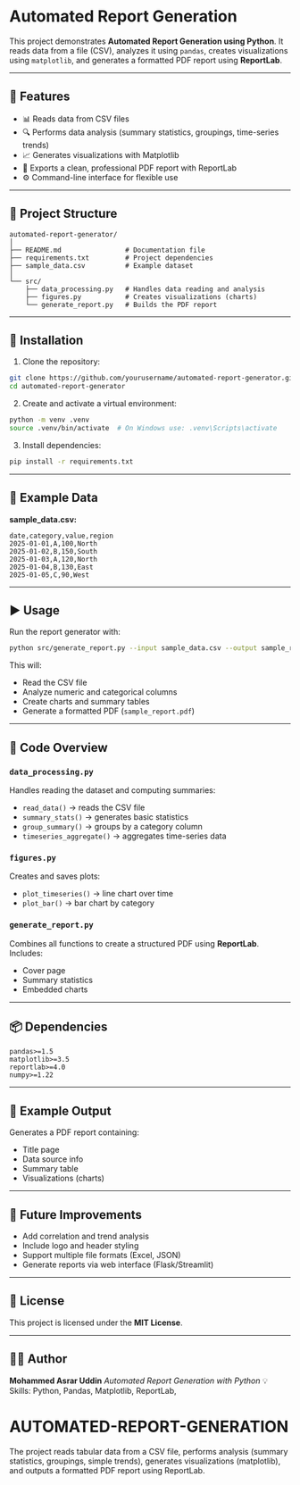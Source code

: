 # Automated Report Generation

This project demonstrates **Automated Report Generation using Python**. It reads data from a file (CSV), analyzes it using `pandas`, creates visualizations using `matplotlib`, and generates a formatted PDF report using **ReportLab**.

---

## 🚀 Features

* 📊 Reads data from CSV files
* 🔍 Performs data analysis (summary statistics, groupings, time-series trends)
* 📈 Generates visualizations with Matplotlib
* 🧾 Exports a clean, professional PDF report with ReportLab
* ⚙️ Command-line interface for flexible use

---

## 🧱 Project Structure

```
automated-report-generator/
│
├── README.md                # Documentation file
├── requirements.txt         # Project dependencies
├── sample_data.csv          # Example dataset
│
└── src/
    ├── data_processing.py   # Handles data reading and analysis
    ├── figures.py           # Creates visualizations (charts)
    └── generate_report.py   # Builds the PDF report
```

---

## 🧩 Installation

1. Clone the repository:

```bash
git clone https://github.com/yourusername/automated-report-generator.git
cd automated-report-generator
```

2. Create and activate a virtual environment:

```bash
python -m venv .venv
source .venv/bin/activate  # On Windows use: .venv\Scripts\activate
```

3. Install dependencies:

```bash
pip install -r requirements.txt
```

---

## 📁 Example Data

**sample_data.csv:**

```csv
date,category,value,region
2025-01-01,A,100,North
2025-01-02,B,150,South
2025-01-03,A,120,North
2025-01-04,B,130,East
2025-01-05,C,90,West
```

---

## ▶️ Usage

Run the report generator with:

```bash
python src/generate_report.py --input sample_data.csv --output sample_report.pdf --date-col date --group-col category --value-col value
```

This will:

* Read the CSV file
* Analyze numeric and categorical columns
* Create charts and summary tables
* Generate a formatted PDF (`sample_report.pdf`)

---

## 🧠 Code Overview

### `data_processing.py`

Handles reading the dataset and computing summaries:

* `read_data()` → reads the CSV file
* `summary_stats()` → generates basic statistics
* `group_summary()` → groups by a category column
* `timeseries_aggregate()` → aggregates time-series data

### `figures.py`

Creates and saves plots:

* `plot_timeseries()` → line chart over time
* `plot_bar()` → bar chart by category

### `generate_report.py`

Combines all functions to create a structured PDF using **ReportLab**.
Includes:

* Cover page
* Summary statistics
* Embedded charts

---

## 📦 Dependencies

```
pandas>=1.5
matplotlib>=3.5
reportlab>=4.0
numpy>=1.22
```

---

## 🧩 Example Output

Generates a PDF report containing:

* Title page
* Data source info
* Summary table
* Visualizations (charts)

---

## 🧱 Future Improvements

* Add correlation and trend analysis
* Include logo and header styling
* Support multiple file formats (Excel, JSON)
* Generate reports via web interface (Flask/Streamlit)

---

## 🪪 License

This project is licensed under the **MIT License**.

---

## 👨‍💻 Author

**Mohammed Asrar Uddin**
*Automated Report Generation with Python*
💡 Skills: Python, Pandas, Matplotlib, ReportLab,
# AUTOMATED-REPORT-GENERATION
The project reads tabular data from a CSV file, performs analysis (summary statistics, groupings, simple trends), generates visualizations (matplotlib), and outputs a formatted PDF report using ReportLab.
